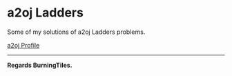 # a2oj Ladders

Some of my solutions of a2oj Ladders problems.

<a href="https://www.a2oj.com/profile?Username=BurningTiles" target="_blank">a2oj Profile</a> 

---
**Regards BurningTiles.**
